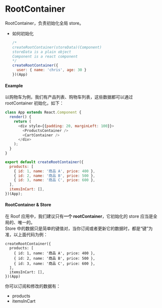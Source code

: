 # RootContainer

RootContainer，负责初始化全局 store。

* 如何初始化
  ```javascript
  /*
  createRootContainer(storeData)(Component)
  storeData is a plain object
  Component is a react component
  */
  createRootContainer({
    user: { name: 'chris', age: 30 }
  })(App)
  ```

#### Example

以购物车为例，我们有产品列表、购物车列表，这些数据都可以通过 rootContainer 初始化，如下：
```javascript
class App extends React.Component {
  render() {
    return (
      <div style={{padding: 20, marginLeft: 100}}>
        <ProductsContainer />
        <CartContainer />
      </div>
    );
  }
}

export default createRootContainer({
  products: [
    { id: 1, name: '商品 A', price: 400 },
    { id: 2, name: '商品 B', price: 500 },
    { id: 3, name: '商品 C', price: 600 },
  ],
  itemsInCart: [],
})(App);
```

#### RootContainer & Store

在 Roof 应用中，我们建议只有**一个 rootContainer**，它初始化的 store 应当是全局的、唯一的。  
Store 中的数据只是简单的键值对，当你订阅或者更新它的数据时，都是“键”为准，以上面代码为例：
```
createRootContainer({
  products: [
    { id: 1, name: '商品 A', price: 400 },
    { id: 2, name: '商品 B', price: 500 },
    { id: 3, name: '商品 C', price: 600 },
  ],
  itemsInCart: [],
})(App)
```

你可以订阅和修改的数据有：
* products
* itemsInCart
